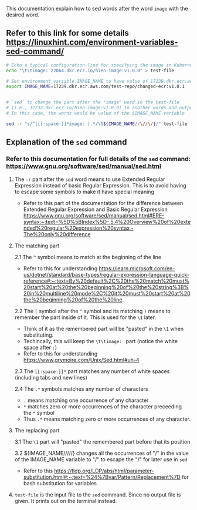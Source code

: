 This documentation explain how to sed words after the word `image` with the
desired word.

## Refer to this link for some details https://linuxhint.com/environment-variables-sed-command/

```zsh
# Echo a typical configuration line for specifying the image in Kubernetes to test-file
echo "\t\timage: 22064.dkr.ecr.io/hien-image:v1.0.0" > test-file

# Set environment variable IMAGE_NAME to have value of 17239.dkr.ecr.aws.com/test-repo/changed-ecr:v1.0.1
export IMAGE_NAME=17239.dkr.ecr.aws.com/test-repo/changed-ecr:v1.0.1


# `sed` to change the part after the "image" word in the test-file
# (i.e., 12732.dkr.ecr.io/hien-image:v1.0.0) to another words and output to terminal.
# In this case, the words would be value of the $IMAGE_NAME variable

sed -r "s/^([[:space:]]*image: ).*/\1${IMAGE_NAME//\//\/}/" test-file
```

## Explanation of the `sed` command
### Refer to this documentation for full details of the `sed` command: https://www.gnu.org/software/sed/manual/sed.html
1.  The `-r` part after the `sed` word means to use Extended Regular Expression
    instead of basic Regular Expression. This is to avoid having to escape some
    symbols to make it have special meaning
    * Refer to this part of the documentation for the difference between
      Extended Regular Expression and Basic Regular Expression
      https://www.gnu.org/software/sed/manual/sed.html#ERE-syntax:~:text=%5D%5BIndex%5D-,5.4%20Overview%20of%20extended%20regular%20expression%20syntax,-The%20only%20difference

2.  The matching part

    2.1 The `^` symbol means to match at the beginning of the line
      * Refer to
        this for understanding
        https://learn.microsoft.com/en-us/dotnet/standard/base-types/regular-expression-language-quick-reference#:~:text=By%20default%2C%20the%20match%20must%20start%20at%20the%20beginning%20of%20the%20string%3B%20in%20multiline%20mode%2C%20it%20must%20start%20at%20the%20beginning%20of%20the%20line.

    2.2 The `(` symbol after the `^` symbol and its matching `)` means to
        remember the part inside of it. This is used for the `\1` later.
      * Think of it as the remembered part will be "pasted" in the `\1` when
        substituting.
      * Techincally, this will keep the `\t\timage: ` part (notice the white
        space after `:`)
      * Refer to this for understanding https://www.grymoire.com/Unix/Sed.html#uh-4

    2.3 The `[[:space:]]*` part matches any number of white spaces (including
        tabs and new lines)

    2.4 The `.*` symbols matches any number of characters
      * `.` means matching one occurrence of any character
      * `*` matches zero or more occurrences of the character preceeding the `*`
        symbol
      * Thus `.*` means matching zero or more occurrences of any character.

3.  The replacing part

    3.1 The `\1` part will "pasted" the remembered part before that its position

    3.2 ${IMAGE_NAME//\//\/} changes all the occurrences of "/" in the value of
        the IMAGE_NAME variable to "\/" to escape the "/" for later use in `sed`
      * Refer to this
        https://tldp.org/LDP/abs/html/parameter-substitution.html#:~:text=%24%7Bvar/Pattern/Replacement%7D
        for bash substitution for variables

4.  `test-file` is the input file to the `sed` command. Since no output file is
    given. It prints out on the terminal instead.

